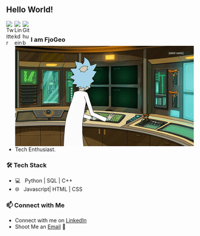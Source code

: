 ## Hello World! 

<a href="#">
  <img align="left" alt="Twitter" width="22px" src="https://cdn.jsdelivr.net/npm/simple-icons@v3/icons/twitter.svg" />
</a>
<a href="https://www.linkedin.com/in/georg-fjodorow-61b611218/">
  <img align="left" alt="Linkdein" width="22px" src="https://cdn.jsdelivr.net/npm/simple-icons@v3/icons/linkedin.svg" />
</a>
<a href="https://github.com/FjoGeo">
  <img align="left" alt="Github" width="22px" src="https://cdn.jsdelivr.net/npm/simple-icons@v3/icons/github.svg" />
</a>

<br />
<img align="right" alt="GIF" src="https://github.com/darshan-jain/darshan-jain/blob/master/rick.gif" />

### I am FjoGeo
- Tech Enthusiast.

<h3>🛠 Tech Stack</h3>

- 💻 &nbsp; Python | SQL | C++ 
- 🌐 &nbsp; Javascript| HTML | CSS 

### 📫 Connect with Me

 - Connect with me on <a href="https://www.linkedin.com/in/georg-fjodorow-61b611218/">LinkedIn</a>
 - Shoot Me an [Email](mailto:fjodorow@protonmail.com) 💌
